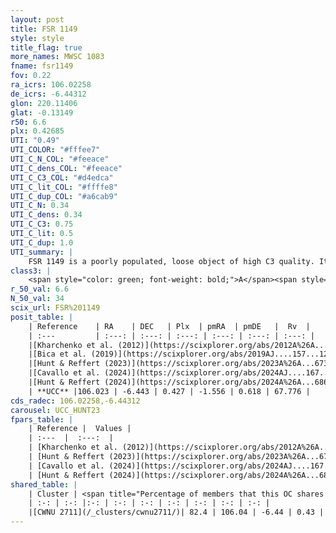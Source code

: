 ```yaml
---
layout: post
title: FSR 1149
style: style
title_flag: true
more_names: MWSC 1083
fname: fsr1149
fov: 0.22
ra_icrs: 106.02258
de_icrs: -6.44312
glon: 220.11406
glat: -0.13149
r50: 6.6
plx: 0.42685
UTI: "0.49"
UTI_COLOR: "#fffee7"
UTI_C_N_COL: "#feeace"
UTI_C_dens_COL: "#feeace"
UTI_C_C3_COL: "#d4edca"
UTI_C_lit_COL: "#ffffe8"
UTI_C_dup_COL: "#a6cab9"
UTI_C_N: 0.34
UTI_C_dens: 0.34
UTI_C_C3: 0.75
UTI_C_lit: 0.5
UTI_C_dup: 1.0
UTI_summary: |
    FSR 1149 is a poorly populated, loose object of high C3 quality. It is moderately studied in the literature. This object shares a large percentage of members with a later reported entry.
class3: |
    <span style="color: green; font-weight: bold;">A</span><span style="color: #FFC300; font-weight: bold;">B</span>
r_50_val: 6.6
N_50_val: 34
scix_url: FSR%201149
posit_table: |
    | Reference    | RA    | DEC   | Plx  | pmRA  | pmDE   |  Rv  |
    | :---         | :---: | :---: | :---: | :---: | :---: | :---: |
    |[Kharchenko et al. (2012)](https://scixplorer.org/abs/2012A%26A...543A.156K) | 105.998 | -6.385 | -- | 1.3 | -1.63 | -- |
    |[Bica et al. (2019)](https://scixplorer.org/abs/2019AJ....157...12B) | 106.029 | -6.4 | -- | -- | -- | -- |
    |[Hunt & Reffert (2023)](https://scixplorer.org/abs/2023A%26A...673A.114H) | 106.067 | -6.446 | 0.424 | -1.536 | 0.627 | 67.778 |
    |[Cavallo et al. (2024)](https://scixplorer.org/abs/2024AJ....167...12C) | 106.043 | -6.438 | 0.423 | -- | -- | -- |
    |[Hunt & Reffert (2024)](https://scixplorer.org/abs/2024A%26A...686A..42H) | 106.067 | -6.446 | 0.424 | -1.536 | 0.627 | 67.778 |
    | **UCC** |106.023 | -6.443 | 0.427 | -1.556 | 0.618 | 67.776 | 
cds_radec: 106.02258,-6.44312
carousel: UCC_HUNT23
fpars_table: |
    | Reference |  Values |
    | :---  |  :---:  |
    | [Kharchenko et al. (2012)](https://scixplorer.org/abs/2012A%26A...543A.156K) | `e_bv=0.729, distance=2972, log_age=8.265` |
    | [Hunt & Reffert (2023)](https://scixplorer.org/abs/2023A%26A...673A.114H) | `AV50=0.409, diffAV50=0.631, MOD50=11.678, logAge50=7.784` |
    | [Cavallo et al. (2024)](https://scixplorer.org/abs/2024AJ....167...12C) | `AV50=0.0, dMod50=11.34, logAge50=8.15, [Fe/H]50=0.12` |
    | [Hunt & Reffert (2024)](https://scixplorer.org/abs/2024A%26A...686A..42H) | `MassJ=158.007` |
shared_table: |
    | Cluster | <span title="Percentage of members that this OC shares with the ones listed">%</span>   | RA   | DEC   | Plx   | pmRA  | pmDE  | Rv | UTI |
    | :-: | :-: |:-: | :-: | :-: | :-: | :-: | :-: | :-: |
    |[CWNU 2711](/_clusters/cwnu2711/)| 82.4 | 106.04 | -6.44 | 0.43 | -1.57 | 0.62 | 67.78 |0.03 |
---
```

